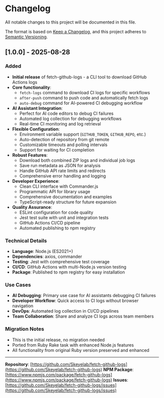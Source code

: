 # Changelog

All notable changes to this project will be documented in this file.

The format is based on [Keep a Changelog](https://keepachangelog.com/en/1.0.0/),
and this project adheres to [Semantic Versioning](https://semver.org/spec/v2.0.0.html).

## [1.0.0] - 2025-08-28

### Added
- **Initial release** of fetch-github-logs - a CLI tool to download GitHub Actions logs
- **Core functionality**:
  - `fetch-logs` command to download CI logs for specific workflows
  - `after-push` command to push code and automatically fetch logs
  - `auto-debug` command for AI-powered CI debugging workflow
- **AI Assistant Integration**:
  - Perfect for AI code editors to debug CI failures
  - Automated log collection for debugging workflows
  - Real-time CI monitoring and log retrieval
- **Flexible Configuration**:
  - Environment variable support (`GITHUB_TOKEN`, `GITHUB_REPO`, etc.)
  - Auto-detection of repository from git remote
  - Customizable timeouts and polling intervals
  - Support for waiting for CI completion
- **Robust Features**:
  - Download both combined ZIP logs and individual job logs
  - Save run metadata as JSON for analysis
  - Handle GitHub API rate limits and redirects
  - Comprehensive error handling and logging
- **Developer Experience**:
  - Clean CLI interface with Commander.js
  - Programmatic API for library usage
  - Comprehensive documentation and examples
  - TypeScript-ready structure for future expansion
- **Quality Assurance**:
  - ESLint configuration for code quality
  - Jest test suite with unit and integration tests
  - GitHub Actions CI/CD pipeline
  - Automated publishing to npm registry

### Technical Details
- **Language**: Node.js (ES2021+)
- **Dependencies**: axios, commander
- **Testing**: Jest with comprehensive test coverage
- **CI/CD**: GitHub Actions with multi-Node.js version testing
- **Package**: Published to npm registry for easy installation

### Use Cases
- **AI Debugging**: Primary use case for AI assistants debugging CI failures
- **Developer Workflow**: Quick access to CI logs without browser navigation
- **DevOps**: Automated log collection in CI/CD pipelines
- **Team Collaboration**: Share and analyze CI logs across team members

### Migration Notes
- This is the initial release, no migration needed
- Ported from Ruby Rake task with enhanced Node.js features
- All functionality from original Ruby version preserved and enhanced

---

**Repository**: [https://github.com/Skeyelab/fetch-github-logs](https://github.com/Skeyelab/fetch-github-logs)
**NPM Package**: [https://www.npmjs.com/package/fetch-github-logs](https://www.npmjs.com/package/fetch-github-logs)
**Issues**: [https://github.com/Skeyelab/fetch-github-logs/issues](https://github.com/Skeyelab/fetch-github-logs/issues)
